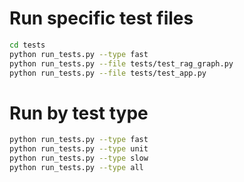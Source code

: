 # Run specific test files

```bash
cd tests
python run_tests.py --type fast 
python run_tests.py --file tests/test_rag_graph.py
python run_tests.py --file tests/test_app.py
```

# Run by test type

```bash
python run_tests.py --type fast
python run_tests.py --type unit
python run_tests.py --type slow
python run_tests.py --type all
```

